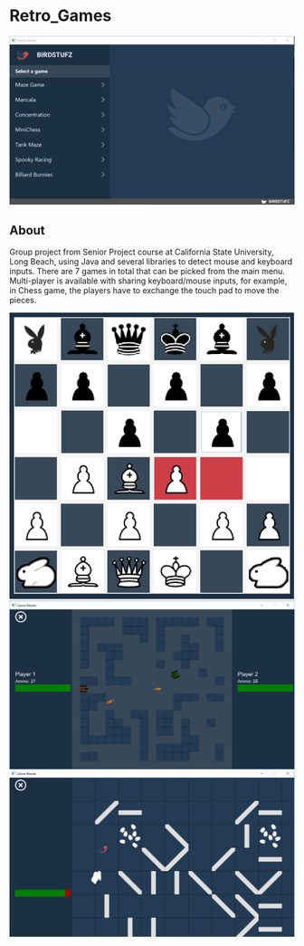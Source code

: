 # Retro_Games

![menu](https://github.com/PizzaPatz/Retro_Games/blob/master/Screenshots/4.png)

## About
Group project from Senior Project course at California State University, Long Beach, using Java and several libraries to detect mouse and keyboard inputs. There are 7 games in total that can be picked from the main menu. Multi-player is available with sharing keyboard/mouse inputs, for example, in Chess game, the players have to exchange the touch pad to move the pieces.


![menu](https://github.com/PizzaPatz/Retro_Games/blob/master/Screenshots/1.png)
![menu](https://github.com/PizzaPatz/Retro_Games/blob/master/Screenshots/2.png)
![menu](https://github.com/PizzaPatz/Retro_Games/blob/master/Screenshots/3.png)
